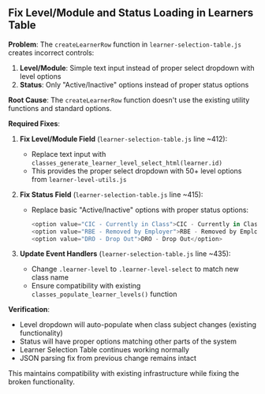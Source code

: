 ## Fix Level/Module and Status Loading in Learners Table

**Problem**: The `createLearnerRow` function in `learner-selection-table.js` creates incorrect controls:
1. **Level/Module**: Simple text input instead of proper select dropdown with level options
2. **Status**: Only "Active/Inactive" options instead of proper status options

**Root Cause**: The `createLearnerRow` function doesn't use the existing utility functions and standard options.

**Required Fixes**:

1. **Fix Level/Module Field** (`learner-selection-table.js` line ~412):
   - Replace text input with `classes_generate_learner_level_select_html(learner.id)` 
   - This provides the proper select dropdown with 50+ level options from `learner-level-utils.js`

2. **Fix Status Field** (`learner-selection-table.js` line ~415):
   - Replace basic "Active/Inactive" options with proper status options:
     ```javascript
     <option value="CIC - Currently in Class">CIC - Currently in Class</option>
     <option value="RBE - Removed by Employer">RBE - Removed by Employer</option>  
     <option value="DRO - Drop Out">DRO - Drop Out</option>
     ```

3. **Update Event Handlers** (`learner-selection-table.js` line ~435):
   - Change `.learner-level` to `.learner-level-select` to match new class name
   - Ensure compatibility with existing `classes_populate_learner_levels()` function

**Verification**: 
- Level dropdown will auto-populate when class subject changes (existing functionality)
- Status will have proper options matching other parts of the system
- Learner Selection Table continues working normally
- JSON parsing fix from previous change remains intact

This maintains compatibility with existing infrastructure while fixing the broken functionality.